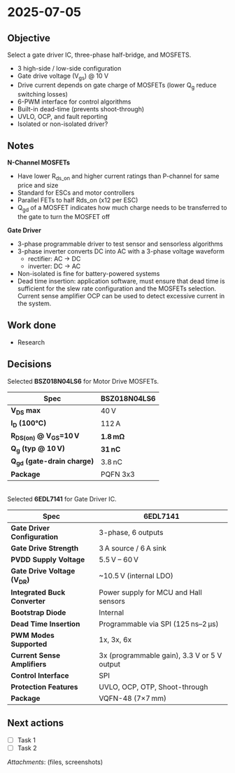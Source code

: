 # 2025-07-05

## Objective
Select a gate driver IC, three-phase half-bridge, and MOSFETS.
- 3 high-side / low-side configuration
- Gate drive voltage (V<sub>gs</sub>) @ 10 V
- Drive current depends on gate charge of MOSFETs (lower Q<sub>g</sub> reduce switching losses)
- 6-PWM interface for control algorithms
- Built-in dead-time (prevents shoot-through)
- UVLO, OCP, and fault reporting
- Isolated or non-isolated driver?

## Notes
**N-Channel MOSFETs**
- Have lower R<sub>ds_on</sub> and higher current ratings than P-channel for same price and size
- Standard for ESCs and motor controllers
- Parallel FETs to half Rds_on (x12 per ESC)
- Q<sub>gd</sub> of a MOSFET indicates how much charge needs to be transferred to the gate to turn the MOSFET off

**Gate Driver**
- 3-phase programmable driver to test sensor and sensorless algorithms
- 3-phase inverter converts DC into AC with a 3-phase voltage waveform
  - rectifier: AC -> DC
  - inverter: DC -> AC
- Non-isolated is fine for battery-powered systems
- Dead time insertion: application software, must ensure that dead time is sufficient for the slew rate configuration 
and the MOSFETs selection. Current sense amplifier OCP can be used to detect excessive current in 
the system.

## Work done
- Research

## Decisions
Selected **BSZ018N04LS6** for Motor Drive MOSFETs.
  
| Spec                                               | **BSZ018N04LS6** |
| -------------------------------------------------- | ---------------- |
| **V<sub>DS</sub> max**                             | 40 V             |
| **I<sub>D</sub> (100°C)**                          | 112 A            |
| **R<sub>DS(on)</sub> @ V<sub>GS</sub>=10 V**       | **1.8 mΩ**       |
| **Q<sub>g</sub> (typ @ 10 V)**                     | **31 nC**        |
| **Q<sub>gd</sub> (gate-drain charge)**             | 3.8 nC           |
| **Package**                                        | PQFN 3x3         |


<br>Selected **6EDL7141** for Gate Driver IC.


| Spec                                          | **6EDL7141**                                       |
| --------------------------------------------- | -------------------------------------------------- |
| **Gate Driver Configuration**                 | 3-phase, 6 outputs                                 |
| **Gate Drive Strength**                       | 3 A source / 6 A sink                              |
| **PVDD Supply Voltage**                       | 5.5 V – 60 V                                       |
| **Gate Drive Voltage (V<sub>DR</sub>)**       | \~10.5 V (internal LDO)                            |
| **Integrated Buck Converter**             	| Power supply for MCU and Hall sensors              |
| **Bootstrap Diode**                           | Internal                                           |
| **Dead Time Insertion**                       | Programmable via SPI (125 ns–2 µs)                 |
| **PWM Modes Supported**                       | 1x, 3x, 6x                                         |
| **Current Sense Amplifiers**                  | 3x (programmable gain), 3.3 V or 5 V output        |
| **Control Interface**                         | SPI                                                |
| **Protection Features**                       | UVLO, OCP, OTP, Shoot-through                      |
| **Package**                                   | VQFN-48 (7×7 mm)                                   |



## Next actions
- [ ] Task 1
- [ ] Task 2

_Attachments_: (files, screenshots)
